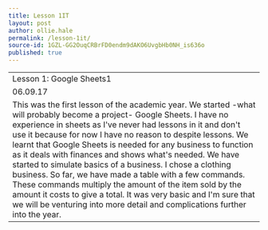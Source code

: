 ```yaml
---
title: Lesson 1IT
layout: post
author: ollie.hale
permalink: /lesson-1it/
source-id: 1GZL-GG2OuqCRBrFD0endm9dAKO6UvgbHb0NH_is636o
published: true
---
```

<table>
  <tr>
    <td>Lesson 1: Google Sheets1</td>
  </tr>
  <tr>
    <td>06.09.17</td>
  </tr>
  <tr>
    <td>This was the first lesson of the academic year. We started -what will probably become a project- Google Sheets. I have no experience in sheets as I've never had lessons in it and don't use it because for now I have no reason to despite lessons. We learnt that Google Sheets is needed for any business to function as it deals with finances and shows what's needed. We have started to simulate basics of a business. I chose a clothing business. So far, we have made a table with a few commands. These commands multiply the amount of the item sold by the amount it costs to give a total. It was very basic and I'm sure that we will be venturing into more detail and complications further into the year.</td>
  </tr>
</table>


